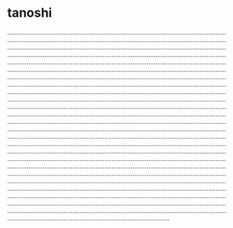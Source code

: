 # tanoshi

........................................................................................................................................................................................................................................................................................................................................................................................................................................................................................................................................................................................................................................................................................................................................................................................................................................................................................................................................................................................................................................................................................................................................................................................................................................................................................................................................................................................................................................................................................................................................................................................................................................................................................................................................................................................................................................................................................................................................................................................................................................................................................................................................................................................................................................................................................................................................................................................................................................................................................................................................................................................................................................................................................................................................................................................................................................................................................................................................................................................................................................................................................................................................................................................................................................................................................................................